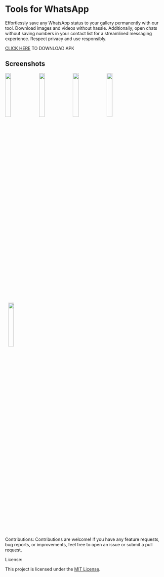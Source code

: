 # Tools for WhatsApp


Effortlessly save any WhatsApp status to your gallery permanently with our tool. Download images and videos without hassle. Additionally, open chats without saving numbers in your contact list for a streamlined messaging experience. Respect privacy and use responsibly.




<p><a href="https://github.com/anshu-choubey/Tools-for-WhatsApp/raw/master/app-debug.apk">CLICK HERE</a> TO DOWNLOAD APK</p>



## Screenshots
<div>

<img  src="https://i.imgur.com/2dL4roN.png" width="19%" >
<img style="margin-left:10px;" src="https://i.imgur.com/EULNe9f.png" width="19%" >
<img style="margin-left:10px;" src="https://i.imgur.com/vbQzEpx.png" width="19%" >
<img style="margin-left:10px;" src="https://i.imgur.com/Jf1IflS.png" width="19%" >
<img style="margin-left:10px;" src="https://i.imgur.com/6zrrg2r.png" width="19%" >

</div>


Contributions:
Contributions are welcome! If you have any feature requests, bug reports, or improvements, feel free to open an issue or submit a pull request.


License:
<p>This project is licensed under the <a href="https://opensource.org/licenses/MIT" target="_blank">MIT License</a>.</p>
